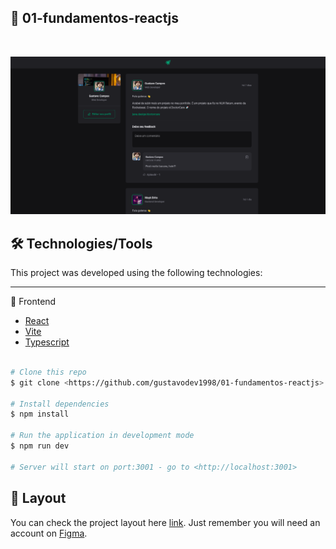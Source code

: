 
## :book: 01-fundamentos-reactjs

<br><div align="center">
<img alt="" title="" src="https://github.com/gustavodev1998/01-fundamentos-reactjs/blob/main/public/layout.png?raw=true" width="1200px" />

</div>

## 🛠️ Technologies/Tools

This project was developed using the following technologies:

---

🔭 Frontend

- [React](https://pt-br.reactjs.org/)
- [Vite](https://vitejs.dev/)
- [Typescript](https://www.typescriptlang.org/)


```bash

# Clone this repo
$ git clone <https://github.com/gustavodev1998/01-fundamentos-reactjs>

# Install dependencies
$ npm install

# Run the application in development mode
$ npm run dev

# Server will start on port:3001 - go to <http://localhost:3001>

```

## 🔖 Layout

You can check the project layout here [link](<https://www.figma.com/file/4fJN175PsnakAZ0pwKndO1/Ignite-Feed-(Community)>). Just remember you will need an account on [Figma](http://figma.com/).
